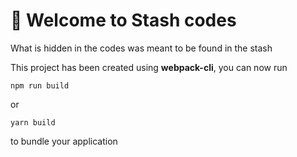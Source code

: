 # 🚀 Welcome to Stash codes

What is hidden in the codes was meant to be found in the stash


This project has been created using **webpack-cli**, you can now run

```
npm run build
```

or

```
yarn build
```

to bundle your application
